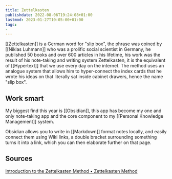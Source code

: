 ```yaml
---
title: Zettelkasten
publishdate: 2022-08-06T19:24:08+01:00
lastmod: 2023-01-27T10:05:00+01:00
tags: 
- 
---
```










[[Zettelkasten]] is a German word for "slip box", the phrase was coined by [[Niklas Luhmann]] who was a prolific social scientist in Germany, he published 50 books and over 600 articles in his lifetime, his work was the result of his note-taking and writing system Zettelkasten, it is the equivalent of [[Hypertext]] that we use every day on the internet. The method uses an analogue system that allows him to hyper-connect the index cards that he wrote his ideas on that literally sat inside cabinet drawers, hence the name "slip box". 



## Work smart



My biggest find this year is [[Obsidian]], this app has become my one and only note-taking app and the core component to my [[Personal Knowledge Management]] system.  



Obsidian allows you to write in [[Markdown]] format notes locally, and easily connect them using Wiki links, a double bracket surrounding something turns it into a link, which you can then elaborate further on that page. 





## Sources



[Introduction to the Zettelkasten Method • Zettelkasten Method](https://zettelkasten.de/introduction/)





